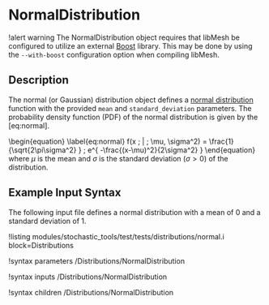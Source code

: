 # NormalDistribution

!alert warning
The NormalDistribution object requires that libMesh be configured to utilize an external
[Boost](www.boost.org) library. This may be done by using the `--with-boost` configuration option
when compiling libMesh.

## Description

The normal (or Gaussian) distribution object defines a
[normal distribution](https://en.wikipedia.org/wiki/Normal_distribution) function with the provided
`mean` and `standard_deviation` parameters. The probability density function (PDF) of the normal
distribution is given by the [eq:normal].

\begin{equation}
\label{eq:normal}
f(x \; | \; \mu, \sigma^2) = \frac{1}{\sqrt{2\pi\sigma^2} } \; e^{ -\frac{(x-\mu)^2}{2\sigma^2} }
\end{equation}
where $\mu$ is the mean and $\sigma$ is the standard deviation ($\sigma > 0$) of the distribution.

## Example Input Syntax

The following input file defines a normal distribution with a mean of 0 and a standard deviation of 1.

!listing modules/stochastic_tools/test/tests/distributions/normal.i block=Distributions

!syntax parameters /Distributions/NormalDistribution

!syntax inputs /Distributions/NormalDistribution

!syntax children /Distributions/NormalDistribution
